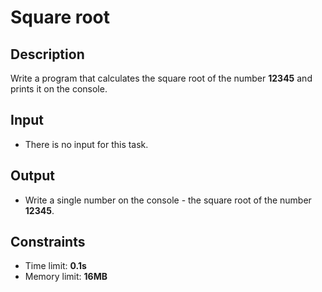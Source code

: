 # Square root

## Description
Write a program that calculates the square root of the number **12345** and prints it on the console.

## Input
- There is no input for this task.

## Output
- Write a single number on the console - the square root of the number **12345**.

## Constraints
- Time limit: **0.1s**
- Memory limit: **16MB**